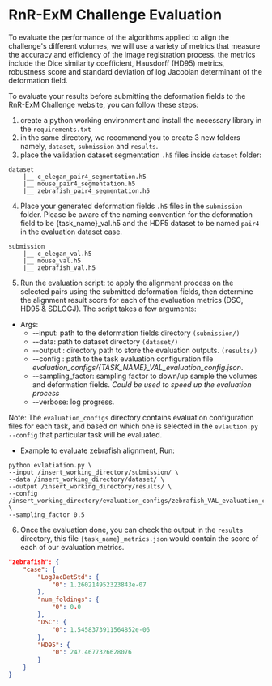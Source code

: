 # RnR-ExM Challenge Evaluation

To evaluate the performance of the algorithms applied to align the challenge's different volumes, we will use a variety of metrics that measure the accuracy and efficiency of the image registration process. the metrics include the Dice similarity coefficient, Hausdorff (HD95) metrics, robustness score and standard deviation of log Jacobian determinant of the deformation field.

To evaluate your results before submitting the deformation fields to the RnR-ExM Challenge website, you can follow these steps:

1. create a python working environment and install the necessary library in the `requirements.txt`
2. in the same directory, we recommend you to create 3 new folders namely, `dataset`, `submission` and `results`.
3.  place the validation dataset segmentation `.h5` files inside `dataset` folder: 
```
dataset
    |__ c_elegan_pair4_segmentation.h5
    |__ mouse_pair4_segmentation.h5
    |__ zebrafish_pair4_segmentation.h5
```
4. Place your generated deformation fields `.h5` files in the `submission` folder. Please be aware of the naming convention for the deformation field to be {task_name}_val.h5 and the HDF5 dataset to be named `pair4` in the evaluation dataset case.

```
submission
    |__ c_elegan_val.h5
    |__ mouse_val.h5
    |__ zebrafish_val.h5
```


5. Run the evaluation script: to apply the alignment process on the selected pairs using the submitted deformation fields, then determine the alignment result score for each of the evaluation metrics (DSC, HD95 & SDLOGJ). The script takes a few arguments:   

- Args:
    - --input: path to the deformation fields directory `(submission/)`
    - --data: path to dataset directory `(dataset/)`
    - --output : directory path to store the evaluation outputs. `(results/)`
    - --config : path to the task evaluation configuration file *evaluation_configs/{TASK_NAME}_VAL_evaluation_config.json*.
    - --sampling_factor: sampling factor to down/up sample the volumes and deformation fields. *Could be used to speed up the evaluation process*
    - --verbose: log progress. 

Note: The `evaluation_configs` directory contains evaluation configuration files for each task, and based on which one is selected in the  `evlaution.py --config` that particular task will be evaluated.   

- Example to evaluate zebrafish alignment, Run:

```
python evlatiation.py \
--input /insert_working_directory/submission/ \
--data /insert_working_directory/dataset/ \
--output /insert_working_directory/results/ \
--config /insert_working_directory/evaluation_configs/zebrafish_VAL_evaluation_config.json \
--sampling_factor 0.5 
```

6. Once the evaluation done, you can check the output in the `results` directory, this file `{task_name}_metrics.json` would contain the score of each of our evaluation metrics. 

```json
"zebrafish": {
    "case": {
        "LogJacDetStd": {
            "0": 1.260214952323843e-07
        },
        "num_foldings": {
            "0": 0.0
        },
        "DSC": {
            "0": 1.5458373911564852e-06
        },
        "HD95": {
            "0": 247.4677326628076
        }
    }
}
```

